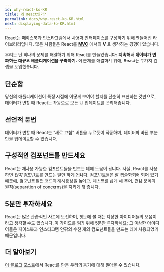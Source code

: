 ```yaml
---
id: why-react-ko-KR
title: 왜 React인가?
permalink: docs/why-react-ko-KR.html
next: displaying-data-ko-KR.html
---
```


React는 페이스북과 인스타그램에서 사용자 인터페이스를 구성하기 위해 만들어진 라이브러리입니다. 많은 사람들은 React를 **[MVC](https://en.wikipedia.org/wiki/Model%E2%80%93view%E2%80%93controller)** 에서의 **V** 로 생각하는 경향이 있습니다.

우리는 단 하나의 문제를 해결하기 위해 React를 만들었습니다: **지속해서 데이터가 변화하는 대규모 애플리케이션을 구축하기.** 이 문제를 해결하기 위해, React는 두가지 컨셉을 도입했습니다.

## 단순함

당신의 애플리케이션이 특정 시점에 어떻게 보여야 할지를 단순히 표현하는 것만으로, 데이터가 변할 때 React는 자동으로 모든 UI 업데이트를 관리해줍니다.

## 선언적 문법

데이터가 변할 때 React는 "새로 고침" 버튼을 누르듯이 작동하며, 데이터의 바뀐 부분만을 업데이트할 수 있습니다.

## 구성적인 컴포넌트를 만드세요

React는 재사용 가능한 컴포넌트들을 만드는 데에 도움이 됩니다. 사실, React를 사용하면 *단지* 컴포넌트를 만드는 일만 하게 됩니다. 컴포넌트들은 잘 캡슐화되어 되어 있기 때문에, 컴포넌트들은 코드의 재사용성을 높이고, 테스트를 쉽게 해 주며, 관심 분리의 원칙(separation of concerns)을 지키게 해 줍니다.

## 5분만 투자하세요

React는 많은 관습적인 사고에 도전하며, 첫눈에 볼 때는 이상한 아이디어들의 모음이라고 생각할 수도 있습니다. 이 가이드를 읽기 위해 [5분만 투자하세요](https://signalvnoise.com/posts/3124-give-it-five-minutes); 그 이상한 아이디어들은 페이스북과 인스타그램 안팎의 수천 개의 컴포넌트들을 만드는 데에 사용되었기 때문입니다.

## 더 알아보기

[이 블로그 포스트](/react/blog/2013/06/05/why-react.html)에서 React를 만든 우리의 동기에 대해 알아볼 수 있습니다.
